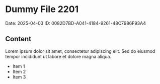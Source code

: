 # Dummy File 2201

Date: 2025-04-03
ID: 0082D7BD-A041-4184-9261-48C7986F93A4

## Content

Lorem ipsum dolor sit amet, consectetur adipiscing elit.
Sed do eiusmod tempor incididunt ut labore et dolore magna aliqua.

* Item 1
* Item 2
* Item 3
